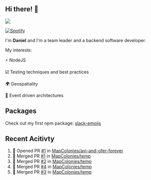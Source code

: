 ## Hi there! 👋

<p>
  <img src="https://github-readme-stats.vercel.app/api?username=syncush&theme=tokyonight">
</p>

[![Spotify](https://novatorem-rust.vercel.app/api/spotify)](https://open.spotify.com/user/syncush)

I'm **Daniel** and I'm a team leader and a backend software developer.

My interests:

⚡ NodeJS

☑️ Testing techniques and best practices

🌍 Geospatiality

🧠 Event driven architectures

## Packages
Check out my first npm package: [slack-emojis](https://www.npmjs.com/package/slack-emojis)

## Recent Acitivty
<!--START_SECTION:activity-->
1. 💪 Opened PR [#1](https://github.com/MapColonies/avi-and-ofer-forever/pull/1) in [MapColonies/avi-and-ofer-forever](https://github.com/MapColonies/avi-and-ofer-forever)
2. 🎉 Merged PR [#1](https://github.com/MapColonies/temp/pull/1) in [MapColonies/temp](https://github.com/MapColonies/temp)
3. 🎉 Merged PR [#2](https://github.com/MapColonies/temp/pull/2) in [MapColonies/temp](https://github.com/MapColonies/temp)
4. 🎉 Merged PR [#4](https://github.com/MapColonies/temp/pull/4) in [MapColonies/temp](https://github.com/MapColonies/temp)
5. 🎉 Merged PR [#3](https://github.com/MapColonies/temp/pull/3) in [MapColonies/temp](https://github.com/MapColonies/temp)
<!--END_SECTION:activity-->
